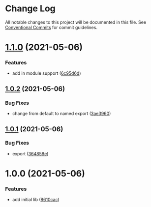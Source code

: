 # Change Log

All notable changes to this project will be documented in this file. See
[Conventional Commits](https://conventionalcommits.org) for commit guidelines.

# [1.1.0](https://github.com/the-holocron/klaxon/compare/1.0.2...1.1.0) (2021-05-06)


### Features

* add in module support ([6c95d6d](https://github.com/the-holocron/klaxon/commit/6c95d6d9870db784408068b7c928b750f917a3d7))

## [1.0.2](https://github.com/the-holocron/klaxon/compare/1.0.1...1.0.2) (2021-05-06)


### Bug Fixes

* change from default to named export ([3ae3960](https://github.com/the-holocron/klaxon/commit/3ae3960689522d4465823ae2117c0c8af7829c63))

## [1.0.1](https://github.com/the-holocron/klaxon/compare/1.0.0...1.0.1) (2021-05-06)


### Bug Fixes

* export ([364858e](https://github.com/the-holocron/klaxon/commit/364858e828cebb5673ce52c05570b6c1bf211bb9))

# 1.0.0 (2021-05-06)


### Features

* add initial lib ([8610cac](https://github.com/the-holocron/klaxon/commit/8610cac934c69abf77e65058533f6d31a538e1b9))
